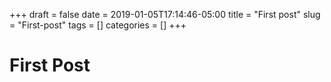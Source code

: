 +++ 
draft = false
date = 2019-01-05T17:14:46-05:00
title = "First post"
slug = "First-post" 
tags = []
categories = []
+++

# First Post


